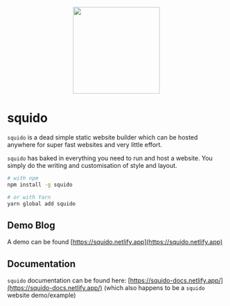 <p align="center">
    <img src="https://raw.githubusercontent.com/mrvautin/squido/main/docs/images/squido.svg" width="200px" height="200px">
</p>

# squido

`squido` is a dead simple static website builder which can be hosted anywhere for super fast websites and very little effort.

`squido` has baked in everything you need to run and host a website. You simply do the writing and customisation of style and layout. 

```bash
# with npm
npm install -g squido

# or with Yarn
yarn global add squido
```

## Demo Blog

A demo can be found [https://squido.netlify.app](https://squido.netlify.app)

## Documentation

`squido` documentation can be found here: [https://squido-docs.netlify.app/](https://squido-docs.netlify.app/) (which also happens to be a `squido` website demo/example)